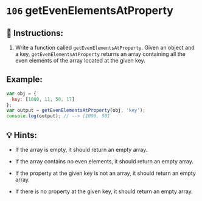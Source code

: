 # `106` getEvenElementsAtProperty

## 📝 Instructions:

1. Write a function called `getEvenElementsAtProperty`. Given an object and a key, `getEvenElementsAtProperty` returns an array containing all the even elements of the array located at the given key.

## Example:

```js
var obj = {
  key: [1000, 11, 50, 17]
};
var output = getEvenElementsAtProperty(obj, 'key');
console.log(output); // --> [1000, 50]
```
## 💡 Hints:

* If the array is empty, it should return an empty array.

* If the array contains no even elements, it should return an empty array.

* If the property at the given key is not an array, it should return an empty array.

* If there is no property at the given key, it should return an empty array.

